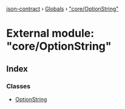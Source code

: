 [json-contract](../README.md) › [Globals](../globals.md) › ["core/OptionString"](_core_optionstring_.md)

# External module: "core/OptionString"

## Index

### Classes

* [OptionString](../classes/_core_optionstring_.optionstring.md)
